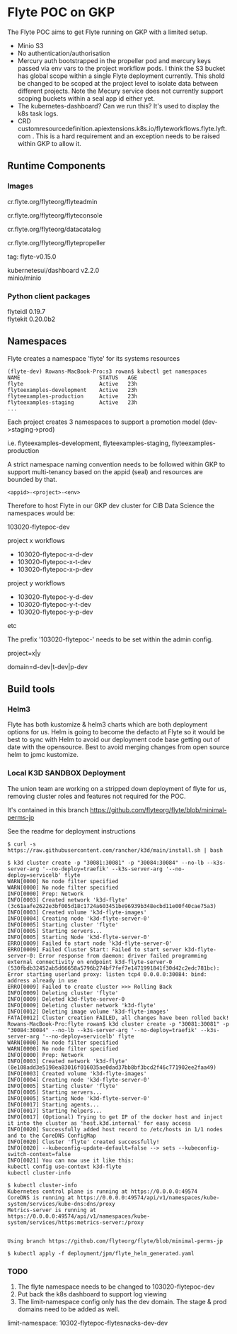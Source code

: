 # Flyte POC on GKP

The Flyte POC aims to get Flyte running on GKP with a limited setup.

- Minio S3
- No authentication/authorisation
- Mercury auth bootstrapped in the propeller pod and mercury keys passed via env vars to the project workflow pods. I think the S3 bucket has global scope within a single Flyte deployment currently. This shold be changed to be scoped at the project level to isolate data between different projects. Note the Mecury service does not currently support scoping buckets within a seal app id either yet.  
- The kubernetes-dashboard? Can we run this? It's used to display the k8s task logs.
- CRD customresourcedefinition.apiextensions.k8s.io/flyteworkflows.flyte.lyft.com .
This is a hard requirement and an exception needs to be raised within GKP to allow it. 


## Runtime Components

### Images

cr.flyte.org/flyteorg/flyteadmin

cr.flyte.org/flyteorg/flyteconsole

cr.flyte.org/flyteorg/datacatalog

cr.flyte.org/flyteorg/flytepropeller

tag: flyte-v0.15.0

kubernetesui/dashboard                 v2.2.0  
minio/minio   


### Python client packages

flyteidl               0.19.7   
flytekit               0.20.0b2 

## Namespaces

Flyte creates a namespace 'flyte' for its systems resources

```
(flyte-dev) Rowans-MacBook-Pro:s3 rowan$ kubectl get namespaces
NAME                         STATUS   AGE
flyte                        Active   23h
flyteexamples-development    Active   23h
flyteexamples-production     Active   23h
flyteexamples-staging        Active   23h
...
```

Each project creates 3 namespaces to support a promotion model (dev->staging->prod)

i.e. flyteexamples-development, flyteexamples-staging, flyteexamples-production

A strict namespace naming convention needs to be followed within GKP to support multi-tenancy based on the appid (seal) and resources are bounded by that.

```
<appid>-<project>-<env>
```
Therefore to host Flyte in our GKP dev cluster for CIB Data Science the namespaces would be:

103020-flytepoc-dev

project x workflows

- 103020-flytepoc-x-d-dev
- 103020-flytepoc-x-t-dev
- 103020-flytepoc-x-p-dev

project y workflows

- 103020-flytepoc-y-d-dev
- 103020-flytepoc-y-t-dev
- 103020-flytepoc-y-p-dev

etc

The prefix '103020-flytepoc-' needs to be set within the admin config.

project=x|y

domain=d-dev|t-dev|p-dev


## Build tools

### Helm3

Flyte has both kustomize & helm3 charts which are both deployment options for us. Helm is going to become the defacto at Flyte so it would be best to sync with Helm to avoid our deployment code base getting out of date with the opensource. Best to avoid merging changes from open source helm to jpmc kustomize.


### Local K3D SANDBOX Deployment

The union team are working on a stripped down deployment of flyte for us, removing cluster roles and features not required for the POC.

It's contained in this branch https://github.com/flyteorg/flyte/blob/minimal-perms-jp

See the readme for deployment instructions


```
$ curl -s https://raw.githubusercontent.com/rancher/k3d/main/install.sh | bash

$ k3d cluster create -p "30081:30081" -p "30084:30084" --no-lb --k3s-server-arg '--no-deploy=traefik' --k3s-server-arg '--no-deploy=servicelb' flyte
WARN[0000] No node filter specified                     
WARN[0000] No node filter specified                     
INFO[0000] Prep: Network                                
INFO[0003] Created network 'k3d-flyte' (3c61aafe2622e3bf005d18c1724a603451be96939b348ecbd11e00f40cae75a3) 
INFO[0003] Created volume 'k3d-flyte-images'            
INFO[0004] Creating node 'k3d-flyte-server-0'           
INFO[0005] Starting cluster 'flyte'                     
INFO[0005] Starting servers...                          
INFO[0005] Starting Node 'k3d-flyte-server-0'           
ERRO[0009] Failed to start node 'k3d-flyte-server-0'    
ERRO[0009] Failed Cluster Start: Failed to start server k3d-flyte-server-0: Error response from daemon: driver failed programming external connectivity on endpoint k3d-flyte-server-0 (530fbdb32452ab5d66658a5796b274bf7fef7e1471991841f30d42c2edc781bc): Error starting userland proxy: listen tcp4 0.0.0.0:30084: bind: address already in use 
ERRO[0009] Failed to create cluster >>> Rolling Back    
INFO[0009] Deleting cluster 'flyte'                     
INFO[0009] Deleted k3d-flyte-server-0                   
INFO[0009] Deleting cluster network 'k3d-flyte'         
INFO[0012] Deleting image volume 'k3d-flyte-images'     
FATA[0012] Cluster creation FAILED, all changes have been rolled back! 
Rowans-MacBook-Pro:flyte rowan$ k3d cluster create -p "30081:30081" -p "30084:30084" --no-lb --k3s-server-arg '--no-deploy=traefik' --k3s-server-arg '--no-deploy=servicelb' flyte
WARN[0000] No node filter specified                     
WARN[0000] No node filter specified                     
INFO[0000] Prep: Network                                
INFO[0003] Created network 'k3d-flyte' (8e108add3e5198ea83016f016035ae0dad37bb8bf3bcd2f46c771902ee2faa49) 
INFO[0003] Created volume 'k3d-flyte-images'            
INFO[0004] Creating node 'k3d-flyte-server-0'           
INFO[0005] Starting cluster 'flyte'                     
INFO[0005] Starting servers...                          
INFO[0005] Starting Node 'k3d-flyte-server-0'           
INFO[0017] Starting agents...                           
INFO[0017] Starting helpers...                          
INFO[0017] (Optional) Trying to get IP of the docker host and inject it into the cluster as 'host.k3d.internal' for easy access 
INFO[0020] Successfully added host record to /etc/hosts in 1/1 nodes and to the CoreDNS ConfigMap 
INFO[0020] Cluster 'flyte' created successfully!        
INFO[0020] --kubeconfig-update-default=false --> sets --kubeconfig-switch-context=false 
INFO[0021] You can now use it like this:                
kubectl config use-context k3d-flyte
kubectl cluster-info

$ kubectl cluster-info
Kubernetes control plane is running at https://0.0.0.0:49574
CoreDNS is running at https://0.0.0.0:49574/api/v1/namespaces/kube-system/services/kube-dns:dns/proxy
Metrics-server is running at https://0.0.0.0:49574/api/v1/namespaces/kube-system/services/https:metrics-server:/proxy


Using branch https://github.com/flyteorg/flyte/blob/minimal-perms-jp

$ kubectl apply -f deployment/jpm/flyte_helm_generated.yaml

```

### TOD0 

1) The flyte namespace needs to be changed to 103020-flytepoc-dev
2) Put back the k8s dashboard to support log viewing
3) The limit-namespace config only has the dev domain. The stage & prod domains need to be added as well.

limit-namespace: 10302-flytepoc-flytesnacks-dev-dev

